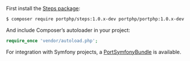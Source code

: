First install the [Steps package](https://github.com/portphp/steps):

```bash
$ composer require portphp/steps:1.0.x-dev portphp/portphp:1.0.x-dev
```

And include Composer’s autoloader in your project:

```php
require_once 'vendor/autoload.php';
```

For integration with Symfony projects, a 
[PortSymfonyBundle](https://github.com/portphp/symfony-bundle) is available.

